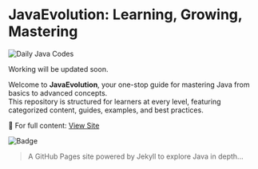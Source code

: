 # JavaEvolution: Learning, Growing, Mastering

![Daily Java Codes](Others/banner.svg)

Working will be updated soon.

Welcome to **JavaEvolution**, your one-stop guide for mastering Java from basics to advanced concepts.  
This repository is structured for learners at every level, featuring categorized content, guides, examples, and best practices.

🔗 For full content: [View Site](https://someshdiwan.github.io/JavaEvolution-Learning-Growing-Mastering/)


![Badge](https://github.com/Someshdiwan/JavaEvolution-Learning-Growing-Mastering/actions/workflows/jekyll-gh-pages.yml/badge.svg?branch=master&t=1)

> A GitHub Pages site powered by Jekyll to explore Java in depth...